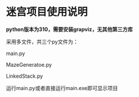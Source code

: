 # 迷宫项目使用说明

**python版本为310，需要安装grapviz，无其他第三方库**

采用多文件，共三个py文件为：

main.py

MazeGeneratoe.py

LinkedStack.py

运行main.py或者直接运行main.exe即可显示项目
